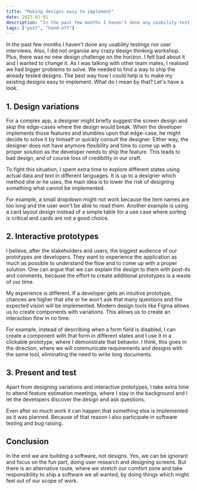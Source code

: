 ```yaml
---
title: "Making designs easy to implement"
date: 2023-01-01
description: "In the past few months I haven't done any usability testings nor user interviews. Also, I did not organise any crazy design thinking workshop. Plus, there was no new design challenge on the horizon. I felt bad about it and I wanted to change it. As I was talking with other team mates, I realised we had bigger problems to solve. We needed to find a way to ship the already tested designs. The best way how I could help is to make my existing designs easy to implement. What do I mean by that? Let's have a look."
tags: ["post", "hand-off"]
---
```


In the past few months I haven't done any usability testings nor user interviews. Also, I did not organise any crazy design thinking workshop. Plus, there was no new design challenge on the horizon. I felt bad about it and I wanted to change it. As I was talking with other team mates, I realised we had bigger problems to solve. We needed to find a way to ship the already tested designs. The best way how I could help is to make my existing designs easy to implement. What do I mean by that? Let's have a look.

## 1. Design variations

For a complex app, a designer might briefly suggest the screen design and skip the edge-cases where the design would break. When the developer implements those features and stumbles upon that edge-case, he might decide to solve it by himself or quickly consult the designer. Either way, the designer does not have anymore flexibility and time to come up with a proper solution as the developer needs to ship the feature. This leads to bad design, and of course loss of credibility in our craft.

To fight this situation, I spent extra time to explore different states using actual data and text in different languages. It is up to a designer which method she or he uses, the main idea is to lower the risk of designing something what cannot be implemented.

For example, a small dropdown might not work because the item names are too long and the user won't be able to read them. Another example is using a card layout design instead of a simple table for a use case where sorting is critical and cards are not a good choice.

## 2. Interactive prototypes

I believe, after the stakeholders and users, the biggest audience of our prototypes are developers. They want to experience the application as much as possible to understand the flow and to come up with a proper solution. One can argue that we can explain the design to them with post-its and comments, because the effort to create additional prototypes is a waste of our time.

My experience is different. If a developer gets an intuitive prototype, chances are higher that she or he won't ask that many questions and the expected vision will be implemented. Modern design tools like Figma allows us to create components with variations. This allows us to create an interaction flow in no time.

For example, instead of describing when a form field is disabled, I can create a component with that form in different states and I use it in a clickable prototype, where I demonstrate that behavior. I think, this goes in the direction, where we will communicate requirements and designs with the same tool, eliminating the need to write long documents.

## 3. Present and test

Apart from designing variations and interactive prototypes, I take extra time to attend feature estimation meetings, where I stay in the background and I let the developers discover the design and ask questions.

Even after so much work it can happen that something else is implemented as it was planned. Because of that reason I also participate in software testing and bug raising.

## Conclusion

In the end we are building a software, not designs. Yes, we can be ignorant and focus on the fun part, doing user research and designing screens. But there is an alternative route, where we stretch our comfort zone and take responsibility to ship a software we all wanted, by doing things which might feel out of our scope of work.
